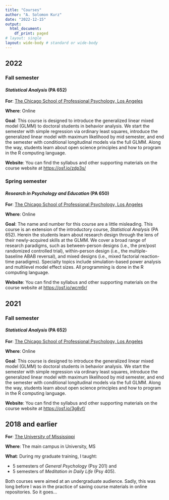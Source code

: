 ```yaml
---
title: "Courses"
author: "A. Solomon Kurz"
date: "2022-12-15"
output:
  html_document:
    df_print: paged
# layout: single
layout: wide-body # standard or wide-body
---
```


## 2022

### Fall semester

#### *Statistical Analysis* (PA 652)

**For**: [The Chicago School of Professional Psychology, Los Angeles](https://www.thechicagoschool.edu/learn/los-angeles/?utm_campus=105)

**Where**: Online

**Goal**: This course is designed to introduce the generalized linear mixed model (GLMM) to doctoral students in behavior analysis. We start the semester with simple regression via ordinary least squares, introduce the generalized linear model with maximum likelihood by mid semester, and end the semester with conditional longitudinal models via the full GLMM. Along the way, students learn about open science principles and how to program in the R computing language.

**Website**: You can find the syllabus and other supporting materials on the course website at https://osf.io/zdp3s/

### Spring semester

#### *Research in Psychology and Education* (PA 650)

**For**: [The Chicago School of Professional Psychology, Los Angeles](https://www.thechicagoschool.edu/learn/los-angeles/?utm_campus=105)

**Where**: Online

**Goal**: The name and number for this course are a little misleading. This course is an extension of the introductory course, *Statistical Analysis* (PA 652). Herein the students learn about research design through the lens of their newly-acquired skills at the GLMM. We cover a broad range of research paradigms, such as between-person designs (i.e., the pre/post randomized controlled trial), within-person design (i.e., the multiple-baseline ABAB reversal), and mixed designs (i.e., mixed factorial reaction-time paradigms). Specialty topics include simulation-based power analysis and multilevel model effect sizes. All programming is done in the R computing language.

**Website**: You can find the syllabus and other supporting materials on the course website at https://osf.io/wcm6r/

## 2021

### Fall semester

#### *Statistical Analysis* (PA 652)

**For**: [The Chicago School of Professional Psychology, Los Angeles](https://www.thechicagoschool.edu/learn/los-angeles/?utm_campus=105)

**Where**: Online

**Goal**: This course is designed to introduce the generalized linear mixed model (GLMM) to doctoral students in behavior analysis. We start the semester with simple regression via ordinary least squares, introduce the generalized linear model with maximum likelihood by mid semester, and end the semester with conditional longitudinal models via the full GLMM. Along the way, students learn about open science principles and how to program in the R computing language. 

**Website**: You can find the syllabus and other supporting materials on the course website at https://osf.io/3g8vf/

## 2018 and earlier

**For**: [The University of Mississippi](https://psychology.olemiss.edu/)

**Where**: The main campus in University, MS

**What**: During my graduate training, I taught:

* 5 semesters of *General Psychology* (Psy 201) and 
* 5 semesters of *Meditation in Daily Life* (Psy 405).

Both courses were aimed at an undergraduate audience. Sadly, this was long before I was in the practice of saving course materials in online repositories. So it goes...


